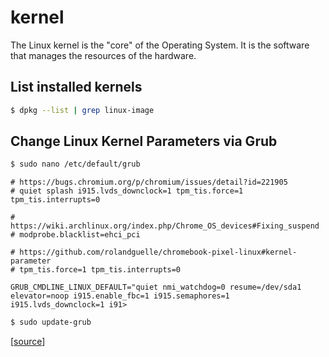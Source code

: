 # kernel

The Linux kernel is the "core" of the Operating System. It is the software that manages the resources of the hardware.

## List installed kernels

```bash
$ dpkg --list | grep linux-image
```

## Change Linux Kernel Parameters via Grub

```bash
$ sudo nano /etc/default/grub
```

```
# https://bugs.chromium.org/p/chromium/issues/detail?id=221905
# quiet splash i915.lvds_downclock=1 tpm_tis.force=1 tpm_tis.interrupts=0

# https://wiki.archlinux.org/index.php/Chrome_OS_devices#Fixing_suspend
# modprobe.blacklist=ehci_pci

# https://github.com/rolandguelle/chromebook-pixel-linux#kernel-parameter
# tpm_tis.force=1 tpm_tis.interrupts=0

GRUB_CMDLINE_LINUX_DEFAULT="quiet nmi_watchdog=0 resume=/dev/sda1 elevator=noop i915.enable_fbc=1 i915.semaphores=1 i915.lvds_downclock=1 i91>
```

```bash
$ sudo update-grub
```

[[source](https://github.com/bubbathevtog/2013-pixel-archlinux)]


